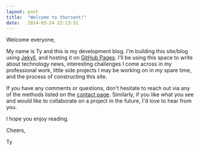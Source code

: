 ```yaml
---
layout: post
title:  "Welcome to thorsent!"
date:   2014-03-24 22:13:51
---
```


Welcome everyone,

My name is Ty and this is my development blog. I'm building this site/blog using [Jekyll][jekyll], and hosting it on [GitHub Pages][gh-pages]. I'll be using this space to write about technology news, interesting challenges I come across in my professional work, little side projects I may be working on in my spare time, and the process of constructing this site.

If you have any comments or questions, don't hesitate to reach out via any of the methods listed on the [contact page][contact]. Similarly, if you like what you see and would like to collaborate on a project in the future, I'd love to hear from you.

I hope you enjoy reading.

Cheers,

Ty

[jekyll]:    http://jekyllrb.com
[gh-pages]:  https://pages.github.com
[contact]:   /contact
